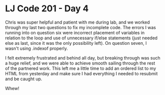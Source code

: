 # LJ Code 201 - Day 4

Chris was super helpful and patient with me during lab, and we worked through my last two questions to fix my incomplete code. The errors I was running into on question six were incorrect placement of variables in relation to the loop and use of unnecessary if/else statements (just needed else as last, since it was the only possibility left). On question seven, I wasn't using .indexof properly.

I felt extremely frustrated and behind all day, but breaking through was such a huge relief, and we were able to achieve smooth sailing through the rest of the partnered work. This left me a little time to add an ordered list to my HTML from yesterday and make sure I had everything I needed to resubmit and be caught up.

Whew!
